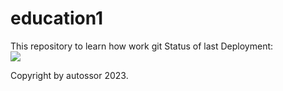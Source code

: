 # education1
This repository to learn how work git
Status of last Deployment: </br>
<img src="https://github.com/autossor/education1/workfolows/My-Github-Action-Basics/badge.svg?branch=main"><br>

Copyright by autossor 2023.
